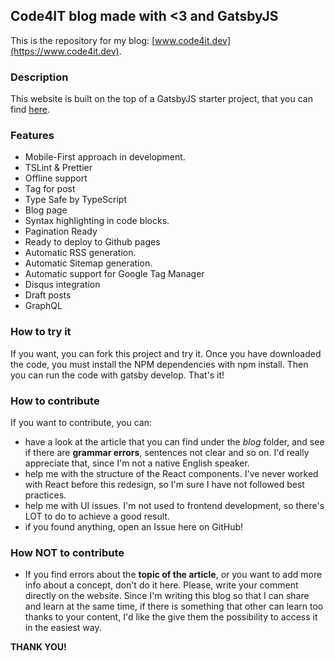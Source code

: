 ## Code4IT blog made with <3 and GatsbyJS

This is the repository for my blog: [www.code4it.dev](https://www.code4it.dev).

### Description
This website is built on the top of a GatsbyJS starter project, that you can find [here](https://github.com/mhadaily/gatsby-starter-typescript-power-blog).

### Features
  - Mobile-First approach in development.
  - TSLint & Prettier
  - Offline support
  - Tag for post
  - Type Safe by TypeScript
  - Blog page
  - Syntax highlighting in code blocks.
  - Pagination Ready
  - Ready to deploy to Github pages
  - Automatic RSS generation.
  - Automatic Sitemap generation.
  - Automatic support for Google Tag Manager
  - Disqus integration
  - Draft posts
  - GraphQL

### How to try it

If you want, you can fork this project and try it. Once you have downloaded the code, you must install the NPM dependencies with npm install. Then you can run the code with gatsby develop. That's it!

### How to contribute

If you want to contribute, you can:

* have a look at the article that you can find under the _blog_ folder, and see if there are __grammar errors__, sentences not clear and so on. I'd really appreciate that, since I'm not a native English speaker.
* help me with the structure of the React components. I've never worked with React before this redesign, so I'm sure I have not followed best practices.
* help me with UI issues. I'm not used to frontend development, so there's LOT to do to achieve a good result.
* if you found anything, open an Issue here on GitHub! 

### How NOT to contribute

* If you find errors about the __topic of the article__, or you want to add more info about a concept, don't do it here. Please, write your comment directly on the website. Since I'm writing this blog so that I can share and learn at the same time, if there is something that other can learn too thanks to your content, I'd like the give them the possibility to access it in the easiest way. 


__THANK YOU!__
